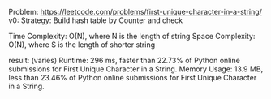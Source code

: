 Problem: https://leetcode.com/problems/first-unique-character-in-a-string/
v0:
Strategy: Build hash table by Counter and check

Time Complexity: O(N), where N is the length of string
Space Complexity: O(N), where S is the length of shorter string

result: (varies)
Runtime: 296 ms, faster than 22.73% of Python online submissions for First Unique Character in a String.
Memory Usage: 13.9 MB, less than 23.46% of Python online submissions for First Unique Character in a String.
